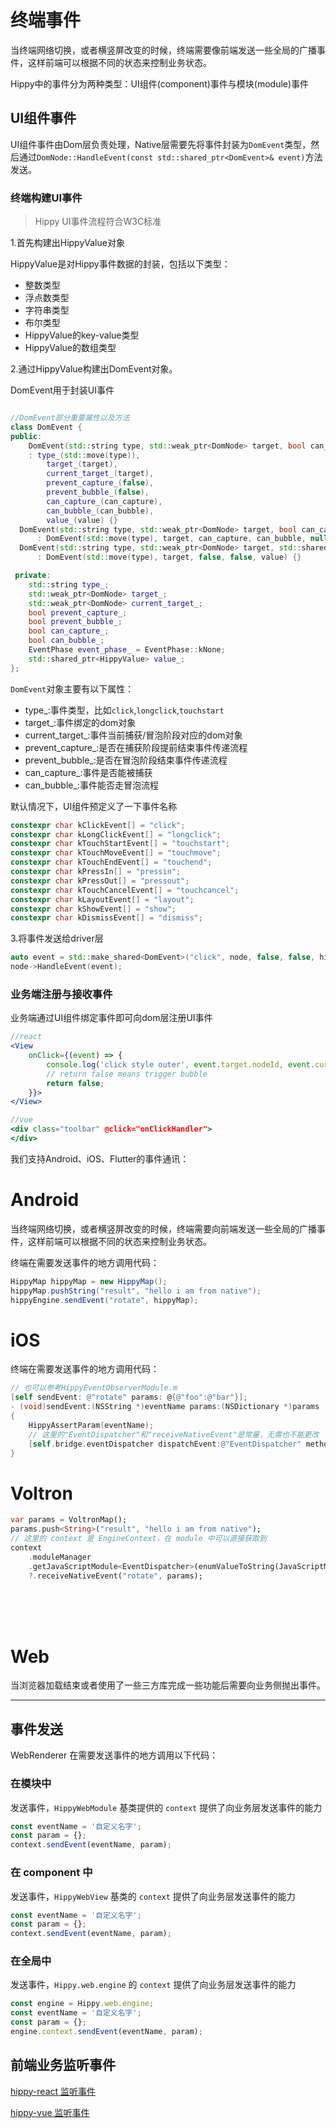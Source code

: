# 终端事件

当终端网络切换，或者横竖屏改变的时候，终端需要像前端发送一些全局的广播事件，这样前端可以根据不同的状态来控制业务状态。

Hippy中的事件分为两种类型：UI组件(component)事件与模块(module)事件
<br/>

## UI组件事件

UI组件事件由Dom层负责处理，Native层需要先将事件封装为`DomEvent`类型，然后通过`DomNode::HandleEvent(const std::shared_ptr<DomEvent>& event)`方法发送。

### 终端构建UI事件

>Hippy UI事件流程符合W3C标准

1.首先构建出HippyValue对象

HippyValue是对Hippy事件数据的封装，包括以下类型：

- 整数类型
- 浮点数类型
- 字符串类型
- 布尔类型
- HippyValue的key-value类型
- HippyValue的数组类型

2.通过HippyValue构建出DomEvent对象。

DomEvent用于封装UI事件

```cpp

//DomEvent部分重要属性以及方法 
class DomEvent {
public:
    DomEvent(std::string type, std::weak_ptr<DomNode> target, bool can_capture, bool can_bubble, std::shared_ptr<HippyValue> value)
    : type_(std::move(type)),
        target_(target),
        current_target_(target),
        prevent_capture_(false),
        prevent_bubble_(false),
        can_capture_(can_capture),
        can_bubble_(can_bubble),
        value_(value) {}
  DomEvent(std::string type, std::weak_ptr<DomNode> target, bool can_capture = false, bool can_bubble = false)
      : DomEvent(std::move(type), target, can_capture, can_bubble, nullptr) {}
  DomEvent(std::string type, std::weak_ptr<DomNode> target, std::shared_ptr<HippyValue> value)
      : DomEvent(std::move(type), target, false, false, value) {}

 private:
    std::string type_;
    std::weak_ptr<DomNode> target_;
    std::weak_ptr<DomNode> current_target_;
    bool prevent_capture_;
    bool prevent_bubble_;
    bool can_capture_;
    bool can_bubble_;
    EventPhase event_phase_ = EventPhase::kNone;
    std::shared_ptr<HippyValue> value_;
};

```

`DomEvent`对象主要有以下属性：

- type_:事件类型，比如`click`,`longclick`,`touchstart`
- target_:事件绑定的dom对象
- current_target_:事件当前捕获/冒泡阶段对应的dom对象
- prevent_capture_:是否在捕获阶段提前结束事件传递流程
- prevent_bubble_:是否在冒泡阶段结束事件传递流程
- can_capture_:事件是否能被捕获
- can_bubble_:事件能否走冒泡流程

默认情况下，UI组件预定义了一下事件名称

```c++
constexpr char kClickEvent[] = "click";
constexpr char kLongClickEvent[] = "longclick";
constexpr char kTouchStartEvent[] = "touchstart";
constexpr char kTouchMoveEvent[] = "touchmove";
constexpr char kTouchEndEvent[] = "touchend";
constexpr char kPressIn[] = "pressin";
constexpr char kPressOut[] = "pressout";
constexpr char kTouchCancelEvent[] = "touchcancel";
constexpr char kLayoutEvent[] = "layout";
constexpr char kShowEvent[] = "show";
constexpr char kDismissEvent[] = "dismiss";
```

3.将事件发送给driver层

```cpp
auto event = std::make_shared<DomEvent>("click", node, false, false, hippyValue);
node->HandleEvent(event);
```

### 业务端注册与接收事件

业务端通过UI组件绑定事件即可向dom层注册UI事件

```jsx
//react
<View
    onClick={(event) => {
        console.log('click style outer', event.target.nodeId, event.currentTarget.nodeId);
        // return false means trigger bubble
        return false;
    }}>
</View>

//vue
<div class="toolbar" @click="onClickHandler">
</div>
```

我们支持Android、iOS、Flutter的事件通讯：

# Android

当终端网络切换，或者横竖屏改变的时候，终端需要向前端发送一些全局的广播事件，这样前端可以根据不同的状态来控制业务状态。

终端在需要发送事件的地方调用代码：

```java
HippyMap hippyMap = new HippyMap();
hippyMap.pushString("result", "hello i am from native");
hippyEngine.sendEvent("rotate", hippyMap);
```

# iOS

终端在需要发送事件的地方调用代码：

```objectivec
// 也可以参考HippyEventObserverModule.m
[self sendEvent: @"rotate" params: @{@"foo":@"bar"}];
- (void)sendEvent:(NSString *)eventName params:(NSDictionary *)params
{
    HippyAssertParam(eventName);
    // 这里的"EventDispatcher"和"receiveNativeEvent"是常量，无需也不能更改
    [self.bridge.eventDispatcher dispatchEvent:@"EventDispatcher" methodName:@"receiveNativeEvent" args:@{@"eventName": eventName, @"extra": params ? : @{}}];
}
```

# Voltron

```dart
var params = VoltronMap();
params.push<String>("result", "hello i am from native");
// 这里的 context 是 EngineContext，在 module 中可以直接获取到
context
    .moduleManager
    .getJavaScriptModule<EventDispatcher>(enumValueToString(JavaScriptModuleType.EventDispatcher))
    ?.receiveNativeEvent("rotate", params);
```

<br/>
<br/>
<br/>

# Web

当浏览器加载结束或者使用了一些三方库完成一些功能后需要向业务侧抛出事件。

---

## 事件发送

WebRenderer 在需要发送事件的地方调用以下代码：

### 在模块中

 发送事件，`HippyWebModule` 基类提供的 `context` 提供了向业务层发送事件的能力

```javascript
const eventName = '自定义名字';
const param = {};
context.sendEvent(eventName, param);
```

### 在 component 中

 发送事件，`HippyWebView` 基类的 `context` 提供了向业务层发送事件的能力

```javascript
const eventName = '自定义名字';
const param = {};
context.sendEvent(eventName, param);
```

### 在全局中

 发送事件，`Hippy.web.engine` 的 `context` 提供了向业务层发送事件的能力

```javascript
const engine = Hippy.web.engine;
const eventName = '自定义名字';
const param = {};
engine.context.sendEvent(eventName, param);
```

## 前端业务监听事件

[hippy-react 监听事件](api/hippy-react/native-event.md?id=事件监听器)

[hippy-vue 监听事件](api/hippy-vue/native-event.md?id=事件监听器)

